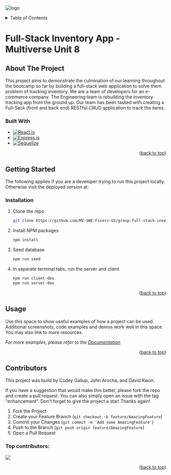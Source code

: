 ![logo](https://user-images.githubusercontent.com/44912347/202296600-c5f247d6-9616-49db-88f0-38433429d781.jpg)
<!-- Improved compatibility of back to top link: See: https://github.com/othneildrew/Best-README-Template/pull/73 -->
<a id="readme-top"></a>
<!-- TABLE OF CONTENTS -->
<details>
  <summary>Table of Contents</summary>
  <ol>
    <li>
      <a href="#about-the-project">About The Project</a>
      <ul>
        <li><a href="#built-with">Built With</a></li>
      </ul>
    </li>
    <li>
      <a href="#getting-started">Getting Started</a>
      <ul>
        <li><a href="#installation">Installation</a></li>
      </ul>
    </li>
    <li><a href="#usage">Usage</a></li>
    <li><a href="#contributing">Contributing</a></li>
  </ol>
</details>

<!-- ABOUT THE PROJECT -->
# Full-Stack Inventory App - Multiverse Unit 8
## About The Project

This project aims to demonstrate the culmination of our learning throughout the bootcamp so far by building a full-stack web application to solve them problem of tracking inventory. We are a team of developers for an e-commerce company. The Engineering team is rebuilding the inventory tracking app from the ground up. Our team has been tasked with creating a Full-Sack (front and back end) RESTful CRUD application to track the items.


### Built With
* [![React.js]][React-url]
* [![Express.js]][Express-url]
* [![Sequelize]][Sequelize-url]

<p align="right">(<a href="#readme-top">back to top</a>)</p>


<!-- GETTING STARTED -->
## Getting Started
The following applies if you are a developer trying to run this project locally. Otherwise visit the deployed version at: 

### Installation
1. Clone the repo
   ```sh
   git clone https://github.com/MV-SWE-Fiserv-US/group-full-stack-inventory-project-cos
   ```
2. Install NPM packages
   ```sh
   npm install
   ```
3. Seed database
   ```sh
   npm run seed
   ```
4. In separate terminal tabs, run the server and client
   ```sh
   npm run client-dev
   npm run server-dev
   ```
<p align="right">(<a href="#readme-top">back to top</a>)</p>


<!-- USAGE EXAMPLES -->
## Usage

Use this space to show useful examples of how a project can be used. Additional screenshots, code examples and demos work well in this space. You may also link to more resources.

_For more examples, please refer to the [Documentation](https://example.com)_

<p align="right">(<a href="#readme-top">back to top</a>)</p>

<!-- CONTRIBUTING -->
## Contributors

This project was build by Codey Gallup, John Arocha, and David Kwon.

If you have a suggestion that would make this better, please fork the repo and create a pull request. You can also simply open an issue with the tag "enhancement".
Don't forget to give the project a star! Thanks again!

1. Fork the Project
2. Create your Feature Branch (`git checkout -b feature/AmazingFeature`)
3. Commit your Changes (`git commit -m 'Add some AmazingFeature'`)
4. Push to the Branch (`git push origin feature/AmazingFeature`)
5. Open a Pull Request

### Top contributors:

<a href="https://github.com/MV-SWE-Fiserv-US/group-full-stack-inventory-project-cos/graphs/contributors">
  <img src="https://contrib.rocks/image?repo=MV-SWE-Fiserv-US/group-full-stack-inventory-project-cos" />
</a>

<p align="right">(<a href="#readme-top">back to top</a>)</p>



<!-- MARKDOWN LINKS & IMAGES -->
<!-- https://www.markdownguide.org/basic-syntax/#reference-style-links -->
[React.js]: https://img.shields.io/badge/React-20232A?style=for-the-badge&logo=react&logoColor=61DAFB
[React-url]: https://reactjs.org/
[Express.js]: https://img.shields.io/badge/Express.js-000000?logo=express&logoColor=fff&style=flat
[Express-url]: https://expressjs.com/
[Sequelize]: https://img.shields.io/badge/-Sequelize-52B0E7?style=flat-square&logo=sequelize&labelColor=52B0E7&logoColor=FFF
[Sequelize-url]: https://sequelize.org/


